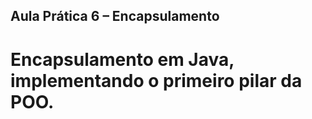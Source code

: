 ## Aula Prática 6 – Encapsulamento

# Encapsulamento em Java, implementando o primeiro pilar da POO.
